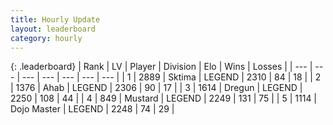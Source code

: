 ```yaml
---
title: Hourly Update
layout: leaderboard
category: hourly
---
```


{: .leaderboard}
| Rank | LV | Player | Division | Elo | Wins | Losses |
| --- | --- | --- | --- | --- | --- | --- |
| <span data-change="0">1</span> | 2889 | <span title="ID: 353063">Sktima</span> | LEGEND | <span data-change="0">2310</span> | <span data-change="0">84</span> | <span data-change="0">18</span> |
| <span data-change="0">2</span> | 1376 | <span title="ID: 402846">Ahab</span> | LEGEND | <span data-change="0">2306</span> | <span data-change="0">90</span> | <span data-change="0">17</span> |
| <span data-change="0">3</span> | 1614 | <span title="ID: 337810">Dregun</span> | LEGEND | <span data-change="0">2250</span> | <span data-change="0">108</span> | <span data-change="0">44</span> |
| <span data-change="0">4</span> | 849 | <span title="ID: 611082">Mustard</span> | LEGEND | <span data-change="0">2249</span> | <span data-change="0">131</span> | <span data-change="0">75</span> |
| <span data-change="0">5</span> | 1114 | <span title="ID: 431504">Dojo Master</span> | LEGEND | <span data-change="0">2248</span> | <span data-change="0">74</span> | <span data-change="0">29</span> |